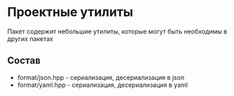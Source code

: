 # Проектные утилиты

Пакет содержит небольшие утилиты, которые могут быть необходимы в других пакетах 

## Состав
- format/json.hpp - сериализация, десериализация в json
- format/yaml.hpp - сериализация, десериализация в yaml